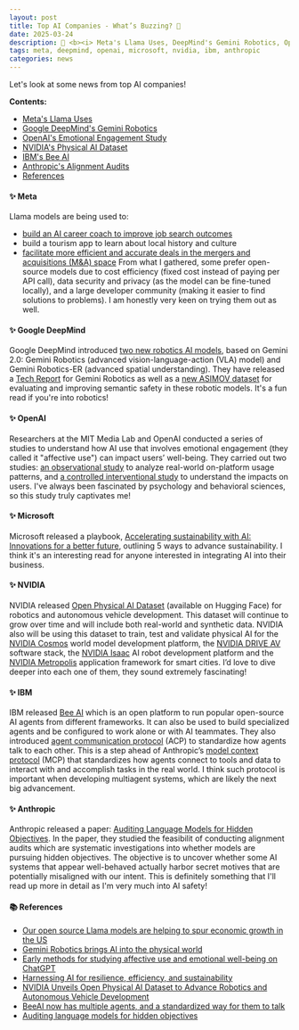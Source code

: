 ```yaml
---
layout: post
title: Top AI Companies - What’s Buzzing? 🐝
date: 2025-03-24
description: 🤔 <b><i> Meta's Llama Uses, DeepMind's Gemini Robotics, OpenAI's Emotional Engagement Study, NVIDIA's Physical AI Dataset, IBM's Bee AI, Anthropic's Alignment Audits </b></i>
tags: meta, deepmind, openai, microsoft, nvidia, ibm, anthropic
categories: news
---
```


Let's look at some news from top AI companies!

**Contents:**
- [Meta's Llama Uses](#-meta)
- [Google DeepMind's Gemini Robotics](#-google-deepmind)
- [OpenAI's Emotional Engagement Study](#-openai)
- [NVIDIA's Physical AI Dataset](#-nvidia)
- [IBM's Bee AI](#-ibm)
- [Anthropic's Alignment Audits](#-anthropic)
- [References](#-references)

#### ✨ Meta
Llama models are being used to:
- [build an AI career coach to improve job search outcomes](https://jobsearchgenius.ai/)
- build a tourism app to learn about local history and culture
- [facilitate more efficient and accurate deals in the mergers and acquisitions (M&A) space](https://fynopsis.ai/)
From what I gathered, some prefer open-source models due to cost efficiency (fixed cost instead of paying per API call), data security and privacy (as the model can be fine-tuned locally), and a large developer community (making it easier to find solutions to problems). I am honestly very keen on trying them out as well.

#### ✨ Google DeepMind
Google DeepMind introduced [two new robotics AI models](https://deepmind.google/technologies/gemini-robotics/), based on Gemini 2.0: Gemini Robotics (advanced vision-language-action (VLA) model) and Gemini Robotics-ER (advanced spatial understanding). They have released a [Tech Report](https://storage.googleapis.com/deepmind-media/gemini-robotics/gemini_robotics_report.pdf) for Gemini Robotics as well as a [new ASIMOV dataset](https://asimov-benchmark.github.io/) for evaluating and improving semantic safety in these robotic models. It's a fun read if you're into robotics!

#### ✨ OpenAI
Researchers at the MIT Media Lab and OpenAI conducted a series of studies to understand how AI use that involves emotional engagement (they called it "affective use") can impact users’ well-being. They carried out two studies: [an observational study](https://www.media.mit.edu/publications/investigating-affective-use-and-emotional-well-being-on-chatgpt/) to analyze real-world on-platform usage patterns, and [a controlled interventional study](https://www.media.mit.edu/publications/how-ai-and-human-behaviors-shape-psychosocial-effects-of-chatbot-use-a-longitudinal-controlled-study/) to understand the impacts on users. I've always been fascinated by psychology and behavioral sciences, so this study truly captivates me!

#### ✨ Microsoft
Microsoft released a playbook, [Accelerating sustainability with AI: Innovations for a better future](https://cdn-dynmedia-1.microsoft.com/is/content/microsoftcorp/microsoft/msc/documents/presentations/CSR/Accelerating-Sustainability-with-AI-2025.pdf), outlining 5 ways to advance sustainability. I think it's an interesting read for anyone interested in integrating AI into their business.

#### ✨ NVIDIA
NVIDIA released [Open Physical AI Dataset](https://huggingface.co/collections/nvidia/physical-ai-67c643edbb024053dcbcd6d8) (available on Hugging Face) for robotics and autonomous vehicle development. This dataset will continue to grow over time and will include both real-world and synthetic data. NVIDIA also will be using this dataset to train, test and validate physical AI for the [NVIDIA Cosmos](https://nvidianews.nvidia.com/news/nvidia-announces-major-release-of-cosmos-world-foundation-models-and-physical-ai-data-tools) world model development platform, the [NVIDIA DRIVE AV](https://www.nvidia.com/en-us/self-driving-cars/in-vehicle-computing/) software stack, the [NVIDIA Isaac](https://www.nvidia.com/en-us/industries/robotics/) AI robot development platform and the [NVIDIA Metropolis](https://www.nvidia.com/en-us/autonomous-machines/intelligent-video-analytics-platform/) application framework for smart cities. I’d love to dive deeper into each one of them, they sound extremely fascinating!

#### ✨ IBM
IBM released [Bee AI](https://beeai.dev/) which is an open platform to run popular open-source AI agents from different frameworks. It can also be used to build specialized agents and be configured to work alone or with AI teammates. They also introduced [agent communication protocol](https://docs.beeai.dev/acp/alpha/introduction) (ACP) to standardize how agents talk to each other. This is a step ahead of Anthropic’s [model context protocol](https://modelcontextprotocol.io/introduction) (MCP) that standardizes how agents connect to tools and data to interact with and accomplish tasks in the real world. I think such protocol is important when developing multiagent systems, which are likely the next big advancement.

#### ✨ Anthropic
Anthropic released a paper: [Auditing Language Models for Hidden Objectives](https://assets.anthropic.com/m/317564659027fb33/original/Auditing-Language-Models-for-Hidden-Objectives.pdf). In the paper, they studied the feasibilit of conducting alignment audits which are systematic investigations into whether models are pursuing hidden objectives. The objective is to uncover whether some AI systems that appear well-behaved actually harbor secret motives that are potentially misaligned with our intent. This is definitely something that I'll read up more in detail as I'm very much into AI safety!

#### 📚 References
- [Our open source Llama models are helping to spur economic growth in the US](https://ai.meta.com/blog/built-with-llama-writesea-fynopsis-srimoyee-mukhopadhyay-united-states-economy/)
- [Gemini Robotics brings AI into the physical world](https://deepmind.google/discover/blog/gemini-robotics-brings-ai-into-the-physical-world/)
- [Early methods for studying affective use and emotional well-being on ChatGPT](https://openai.com/index/affective-use-study/)
- [Harnessing AI for resilience, efficiency, and sustainability](https://www.microsoft.com/en-us/microsoft-cloud/blog/2025/03/18/harnessing-ai-for-resilience-efficiency-and-sustainability/)
- [NVIDIA Unveils Open Physical AI Dataset to Advance Robotics and Autonomous Vehicle Development](https://blogs.nvidia.com/blog/open-physical-ai-dataset/)
- [BeeAI now has multiple agents, and a standardized way for them to talk](https://research.ibm.com/blog/multiagent-bee-ai)
- [Auditing language models for hidden objectives](https://www.anthropic.com/research/auditing-hidden-objectives)